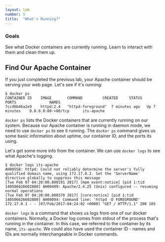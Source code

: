 ```yaml
---
layout: lab
number: 5
title:  "What's Running?"
---
```


### Goals
See what Docker containers are currently running. Learn to interact with them
and clean them up.

## Find Our Apache Container

If you just completed the previous lab, your Apache container should be serving
your web page. Let's see if it's running:

```
$ docker ps
CONTAINER ID    IMAGE       COMMAND     	CREATED		STATUS      	PORTS       		NAMES
7ccd6b46a2e9	httpd:2.4   "httpd-foreground"  7 minutes ago	Up 7 minutes    0.0.0.0:80->80/tcp   	its-apache
```

`docker ps` lists the Docker containers that are currently running on our
system. Because our Apache container is running in daemon mode, we need to use
`docker ps` to see it running. The `docker ps` command gives us some basic
information about uptime, our container ID, and the ports its using.

Let's get some more info from the container. We can use `docker logs` to see
what Apache's logging.

```
$ docker logs its-apache
AH00558: httpd: Could not reliably determine the server's fully qualified domain name, using 172.17.0.2. Set the 'ServerName' directive globally to suppress this message
[Tue Feb 07 04:20:00.800191 2017] [mpm_event:notice] [pid 1:tid 140506626602880] AH00489: Apache/2.4.25 (Unix) configured -- resuming normal operations
[Tue Feb 07 04:20:00.800370 2017] [core:notice] [pid 1:tid 140506626602880] AH00094: Command line: 'httpd -D FOREGROUND'
172.17.0.1 - - [07/Feb/2017:04:24:02 +0000] "GET / HTTP/1.1" 200 105
```

`docker logs` is a command that shows us logs from one of our docker containers.
Normally, a Docker log comes from stdout of the process that's running in the
container. In this case, we referred to the container by its name, `its-apache`.
We could also have used the container ID - names and IDs are normally
interchangeable in Docker commands.

